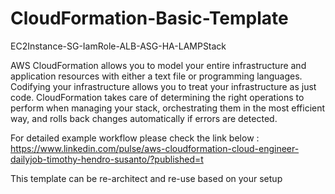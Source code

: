 # CloudFormation-Basic-Template
EC2Instance-SG-IamRole-ALB-ASG-HA-LAMPStack

AWS CloudFormation allows you to model your entire infrastructure and application resources with either a text file or programming languages.
Codifying your infrastructure allows you to treat your infrastructure as just code. CloudFormation takes care of determining the right operations to perform when managing your stack, orchestrating them in the most efficient way, and rolls back changes automatically if errors are detected.

For detailed example workflow please check the link below :
https://www.linkedin.com/pulse/aws-cloudformation-cloud-engineer-dailyjob-timothy-hendro-susanto/?published=t

This template can be re-architect and re-use based on your setup
